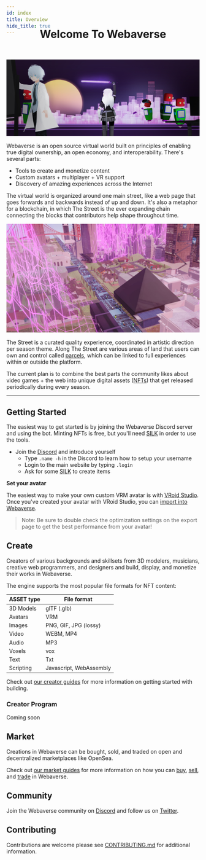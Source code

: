 ```yaml
---
id: index 
title: Overview 
hide_title: true
---
```


<div style='margin-top: -60px'></div>
<h1 align="center"><b>Welcome To Webaverse</b></h1>

<br/>

![Banner](/img/banner.jpg)

Webaverse is an open source virtual world built on principles of enabling true digital ownership, an open economy, and interoperability. There's several parts:

- Tools to create and monetize content
- Custom avatars + multiplayer + VR support
- Discovery of amazing experiences across the Internet

The virtual world is organized around one main street, like a web page that goes forwards and backwards instead of up and down. It's also a metaphor for a blockchain, in which The Street is the ever expanding chain connecting the blocks that contributors help shape throughout time.

![](/img/street.jpg)

The Street is a curated quality experience, coordinated in artistic direction per season theme. Along The Street are various areas of land that users can own and control called [parcels](/docs/webaverse/parcels), which can be linked to full experiences within or outside the platform.



The current plan is to combine the best parts the community likes about video games + the web into unique digital assets ([NFTs](./webaverse/items)) that get released periodically during every season.

---

## Getting Started 

The easiest way to get started is by joining the Webaverse Discord server and using the bot. Minting NFTs is free, but you'll need [SILK](./silk) in order to use the tools.

- Join the [Discord](https://discord.gg/R5wqYhvv53) and introduce yourself
  - Type `.name -h` in the Discord to learn how to setup your username
  - Login to the main website by typing `.login`
  - Ask for some [SILK](/docs/webaverse/silk) to create items

**Set your avatar**

The easiest way to make your own custom VRM avatar is with [VRoid Studio](https://vroid.com/en/studio/). Once you've created your avatar with VRoid Studio, you can [import into Webaverse](/docs/create/import-vroid).

> Note: Be sure to double check the optimization settings on the export page to get the best performance from your avatar!

## Create 

Creators of various backgrounds and skillsets from 3D modelers, musicians, creative web programmers, and designers and build, display, and monetize their works in Webaverse.

The engine supports the most popular file formats for NFT content:

| ASSET type  | File format |
| ----------- | ----------- |
| 3D Models   | glTF (.glb) |
| Avatars     | VRM         |
| Images      | PNG, GIF, JPG (lossy)  |
| Video       | WEBM, MP4   |
| Audio       | MP3         |
| Voxels      | vox         |
| Text        | Txt         |
| Scripting   | Javascript, WebAssembly  |

Check out [our creator guides](./create/index.md) for more information on getting started with building.

### Creator Program

Coming soon


## Market 

Creations in Webaverse can be bought, sold, and traded on open and decentralized marketplaces like OpenSea.

Check out [our market guides](./market/silk-guide) for more information on how you can [buy](./market/nfts-guide), [sell](./market/nfts-guide), and [trade](./market/trade-guide) in Webaverse.

## Community

Join the Webaverse community on [Discord](https://discord.gg/R5wqYhvv53) and follow us on [Twitter](https://twitter.com/webaverse).

## Contributing

Contributions are welcome please see <a href="https://github.com/webaverse/docs/blob/master/CONTRIBUTING.md" target="_blank" rel="noopener noreferrer">CONTRIBUTING.md</a> for additional information.


